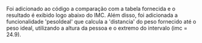 Foi adicionado ao código a comparação com a tabela fornecida e o resultado é exibido logo abaixo do IMC. Além disso, foi adicionada a funcionalidade 'pesoIdeal' que calcula a 'distancia' do peso fornecido até o peso ideal, utilizando a altura da pessoa e o extremo do intervalo (imc = 24.9).
